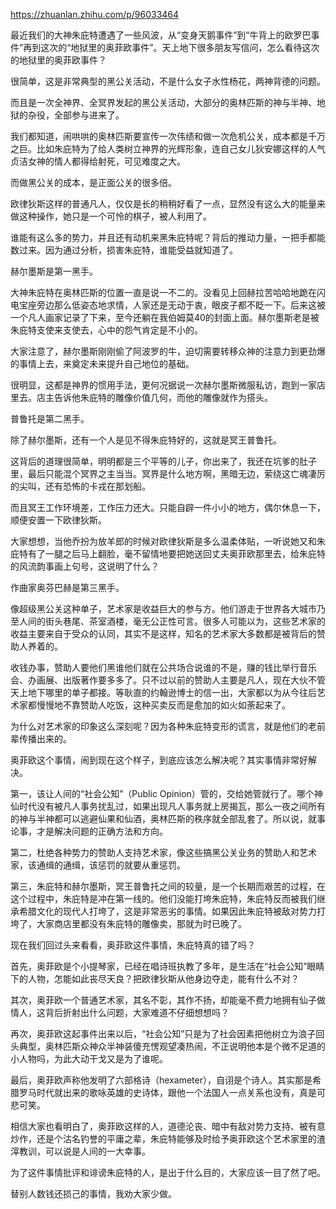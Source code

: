 https://zhuanlan.zhihu.com/p/96033464

最近我们的大神朱庇特遭遇了一些风波，从“变身天鹅事件”到“牛背上的欧罗巴事件”再到这次的“地狱里的奥菲欧事件”。天上地下很多朋友写信问，怎么看待这次的地狱里的奥菲欧事件？



很简单，这是非常典型的黑公关活动，不是什么女子水性杨花，两神背德的问题。



而且是一次全神界、全冥界发起的黑公关活动，大部分的奥林匹斯的神与半神、地狱的杂役，全部参与进来了。



我们都知道，闹哄哄的奥林匹斯要宣传一次伟绩和做一次危机公关，成本都是千万之巨。比如朱庇特为了给人类树立神界的光辉形象，连自己女儿狄安娜这样的人气贞洁女神的情人都得给射死，可见难度之大。



而做黑公关的成本，是正面公关的很多倍。



欧律狄斯这样的普通凡人，仅仅是长的稍稍好看了一点，显然没有这么大的能量来做这种操作，她只是一个可怜的棋子，被人利用了。



谁能有这么多的势力，并且还有动机来黑朱庇特呢？背后的推动力量，一把手都能数过来。因为通过分析，损害朱庇特，谁能受益就知道了。



赫尔墨斯是第一黑手。



大神朱庇特在奥林匹斯的位置一直是说一不二的。没看见上回赫拉苦哈哈地跪在闪电宝座旁边那么低姿态地求情，人家还是无动于衷，眼皮子都不眨一下。后来这被一个凡人画家记录了下来，至今还躺在我伯姆莫40的封面上面。赫尔墨斯老是被朱庇特支使来支使去，心中的怨气肯定是不小的。



大家注意了，赫尔墨斯刚刚偷了阿波罗的牛，迫切需要转移众神的注意力到更劲爆的事情上去，来奠定未来提升自己地位的基础。



很明显，这都是神界的惯用手法，更何况据说一次赫尔墨斯微服私访，跑到一家店里去。店主告诉他朱庇特的雕像价值几何，而他的雕像就作为搭头。



普鲁托是第二黑手。



除了赫尔墨斯，还有一个人是见不得朱庇特好的，这就是冥王普鲁托。



这背后的道理很简单，明明都是三个平等的儿子，你出来了，我还在坑爹的肚子里，最后只能混个冥界之主当当。冥界是什么地方啊，黑暗无边，萦绕这亡魂凄厉的尖叫，还有恐怖的卡戎在那划船。



而且冥王工作环境差，工作压力还大。只能自辟一件小小的地方，偶尔休息一下，顺便安置一下欧律狄斯。



大家想想，当他乔扮为放羊郎的时候对欧律狄斯是多么温柔体贴，一听说她又和朱庇特有了一腿之后马上翻脸，毫不留情地要把她送回丈夫奥菲欧那里去，给朱庇特的风流韵事画上句号，这说明了什么？



作曲家奥芬巴赫是第三黑手。



像超级黑公关这种单子，艺术家是收益巨大的参与方。他们游走于世界各大城市乃至人间的街头巷尾、茶室酒楼，毫无公正性可言。很多人可能以为，这些艺术家的收益主要来自于受众的认同，其实不是这样，知名的艺术家大多数都是被背后的赞助人养着的。



收钱办事，赞助人要他们黑谁他们就在公共场合说谁的不是，赚的钱比举行音乐会、办画展、出版著作要多多了。只不过以前的赞助人主要是凡人，现在大伙不管天上地下哪里的单子都接。等耿直的约翰逊博士的信一出，大家都以为从今往后艺术家都慢慢地不靠赞助人吃饭，这种买卖反而是愈加的如火如荼起来了。



为什么对艺术家的印象这么深刻呢？因为各种朱庇特变形的谎言，就是他们的老前辈传播出来的。



奥菲欧这个事情，闹到现在这个样子，到底应该怎么解决呢？其实事情非常好解决。



第一，该让人间的“社会公知”（Public Opinion）管的，交给她管就行了。哪个神仙时代没有被凡人事务扰乱过，如果出现凡人事务就上房揭瓦，那么一夜之间所有的神与半神都可以逃避仙果和仙酒，奥林匹斯的秩序就全部乱套了。所以说，就事论事，才是解决问题的正确方法和方向。



第二，杜绝各种势力的赞助人支持艺术家，像这些搞黑公关业务的赞助人和艺术家，该通缉的通缉，该惩罚的就要从重惩罚。



第三，朱庇特和赫尔墨斯，冥王普鲁托之间的较量，是一个长期而艰苦的过程，在这个过程中，朱庇特是冲在第一线的。他们没能打垮朱庇特，朱庇特反而被我们继承希腊文化的现代人打垮了，这是非常恶劣的事情。如果因此朱庇特被敌对势力打垮了，大家商店里都没有朱庇特的雕像卖，那就为时已晚了。



现在我们回过头来看看，奥菲欧这件事情，朱庇特真的错了吗？



首先，奥菲欧是个小提琴家，已经在唱诗班执教了多年，是生活在“社会公知”眼睛下的人物，怎能如此丧尽天良？把欧律狄斯从他身边夺走，能有什么不对？



其次，奥菲欧一个普通艺术家，其名不彰，其作不扬，却能毫不费力地拥有仙子做情人，这背后折射出什么问题，大家难道不仔细想想吗？



再次，奥菲欧这起事件出来以后，“社会公知”只是为了社会因素把他树立为浪子回头典型，奥林匹斯众神众半神装傻充愣观望凑热闹，不正说明他本是个微不足道的小人物吗，为此大动干戈又是为了谁呢。



最后，奥菲欧声称他发明了六部格诗（hexameter），自诩是个诗人。其实那是希腊罗马时代就出来的歌咏英雄的史诗体，跟他一个法国人一点关系也没有，真是可悲可笑。



相信大家也看明白了，奥菲欧这样的人，道德沦丧、暗中有敌对势力支持、被有意炒作，还是个沽名钓誉的平庸之辈，朱庇特能够及时给予奥菲欧这个艺术家里的渣滓教训，可以说是人间的一大幸事。


为了这件事情批评和诽谤朱庇特的人，是出于什么目的，大家应该一目了然了吧。



替别人数钱还损己的事情，我劝大家少做。
